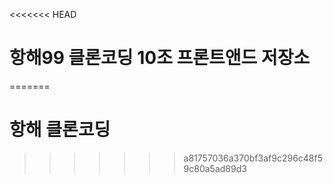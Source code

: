 <<<<<<< HEAD
# 항해99 클론코딩 10조 프론트앤드 저장소
=======
# 항해 클론코딩
>>>>>>> a81757036a370bf3af9c296c48f59c80a5ad89d3
